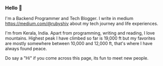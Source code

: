 ### Hello 👋



I'm a Backend Programmer and Tech Blogger. I write in medium https://medium.com/@rubyshiv about my tech journey and life experiences. 

I'm from Kerala, India. Apart from programming, writing and reading, I love mountains. Highest peak I have climbed so far is 19,000 ft but my favorites are mostly somewhere between 10,000 and 12,000 ft, that's where I have always found peace.

Do say a "Hi" if you come across this page, its fun to meet new people.

